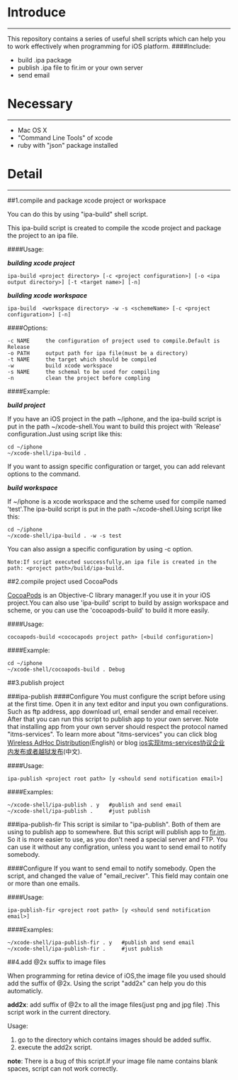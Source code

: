 Introduce
===========
----

This repository contains a series of useful shell scripts which can help you to work effectively when programming for iOS platform.
####Include:
* build .ipa package
* publish .ipa file to fir.im or your own server
* send email



Necessary
===========

-----

* Mac OS X
* "Command Line Tools" of xcode
* ruby with "json" package installed



Detail
===========

----

##1.compile and package xcode project or workspace

You can do this by using "ipa-build" shell script.

This ipa-build script is created to compile the xcode project and package the project to an ipa file.

####Usage: 

***building xcode project***

	ipa-build <project directory> [-c <project configuration>] [-o <ipa output directory>] [-t <target name>] [-n]

***building xcode workspace***

	ipa-build  <workspace directory> -w -s <schemeName> [-c <project configuration>] [-n]

####Options:

	-c NAME		the configuration of project used to compile.Default is Release
	-o PATH		output path for ipa file(must be a directory)
	-t NAME		the target which should be compiled
	-w			build xcode workspace	
	-s NAME		the schemal to be used for compiling
	-n			clean the project before compling
	
####Example:

***build project***
    
If you have an iOS project in the path ~/iphone, and the ipa-build script is put in the path ~/xcode-shell.You want to build this project with 'Release' configuration.Just using script like this:

	cd ~/iphone
	~/xcode-shell/ipa-build .

If you want to assign specific configuration or target, you can add relevant options to the command.

***build workspace***

If ~/iphone is a xcode workspace and the scheme used for compile named 'test'.The ipa-build script is put in the path ~/xcode-shell.Using script like this:

	cd ~/iphone
	~/xcode-shell/ipa-build . -w -s test

You can also assign a specific configuration by using -c option.

	
	Note:If script executed successfully,an ipa file is created in the path: <project path>/build/ipa-build.

##2.compile project used CocoaPods

[CocoaPods](https://github.com/CocoaPods/CocoaPods) is an Objective-C library manager.If you use it in your iOS project.You can also use 'ipa-build' script to build by assign workspace and scheme, or you can use the 'cocoapods-build' to build it more easily.

####Usage:

	cocoapods-build <cococapods project path> [<build configuration>] 

####Example:

	cd ~/iphone
	~/xcode-shell/cocoapods-build . Debug


##3.publish project

###ipa-publish
####Configure
You must configure the script before using at the first time. Open it in any text editor and input you own configurations. Such as ftp address, app download url, email sender and email receiver. After that you can run this script to publish app to your own server.
Note that installing app from your own server should respect the protocol named "itms-services". To learn more about "itms-services" you can click blog [Wireless AdHoc Distribution](http://gknops.github.io/adHocGenerate/)(English) or blog [ios实现itms-services协议企业内发布或者越狱发布](http://blog.csdn.net/wyq5119275/article/details/16946009)(中文).

####Usage:

	ipa-publish <project root path> [y <should send notification email>]

####Examples:

    ~/xcode-shell/ipa-publish . y   #publish and send email
    ~/xcode-shell/ipa-publish .     #just publish


###ipa-publish-fir
This script is similar to "ipa-publish". Both of them are using to publish app to somewhere. But this script will publish app to [fir.im](http://fir.im). So it is more easier to use, as you don't need a special server and FTP. You can use it without any configration, unless you want to send email to notify somebody.

####Configure
If you want to send email to notify somebody. Open the script, and changed the value of "email_reciver". This field may contain one or more than one emails.


####Usage:

	ipa-publish-fir <project root path> [y <should send notification email>]

####Examples:

    ~/xcode-shell/ipa-publish-fir . y   #publish and send email
    ~/xcode-shell/ipa-publish-fir .     #just publish


##4.add @2x suffix to image files

When programming for retina device of iOS,the image file you used should add the suffix of @2x. Using the script "add2x" can help you do this automaticly.

**add2x**: add suffix of @2x to all the image files(just png and jpg file) .This script work in the current directory.

Usage:    
1. go to the directory which contains images should be added suffix.    
2. execute the add2x script.

**note**: There is a bug of this script.If your image file name contains blank spaces, script can not work correctly.




